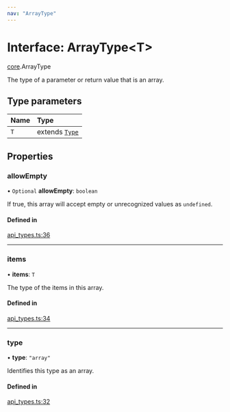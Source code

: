 ```yaml
---
nav: "ArrayType"
---
```

# Interface: ArrayType<T\>

[core](../modules/core.md).ArrayType

The type of a parameter or return value that is an array.

## Type parameters

| Name | Type |
| :------ | :------ |
| `T` | extends [`Type`](../enums/core.Type.md) |

## Properties

### allowEmpty

• `Optional` **allowEmpty**: `boolean`

If true, this array will accept empty or unrecognized values as `undefined`.

#### Defined in

[api_types.ts:36](https://github.com/coda/packs-sdk/blob/main/api_types.ts#L36)

___

### items

• **items**: `T`

The type of the items in this array.

#### Defined in

[api_types.ts:34](https://github.com/coda/packs-sdk/blob/main/api_types.ts#L34)

___

### type

• **type**: ``"array"``

Identifies this type as an array.

#### Defined in

[api_types.ts:32](https://github.com/coda/packs-sdk/blob/main/api_types.ts#L32)

